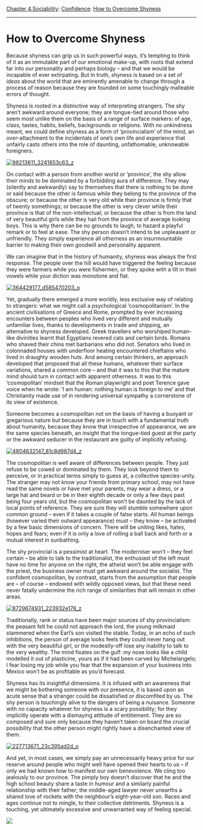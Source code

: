 [Chapter 4.Sociability](https://www.theschooloflife.com/thebookoflife/category/sociability/): [Confidence](https://www.theschooloflife.com/thebookoflife/category/sociability/confidence/): [How to Overcome Shyness](https://www.theschooloflife.com/thebookoflife/how-to-overcome-shyness/)

* * *

# How to Overcome Shyness

Because shyness can grip us in such powerful ways, it’s tempting to think of it as an immutable part of our emotional make-up, with roots that extend far into our personality and perhaps biology – and that we would be incapable of ever extirpating. But in truth, shyness is based on a set of _ideas_ about the world that are eminently amenable to change through a process of reason because they are founded on some touchingly malleable errors of thought.

Shyness is rooted in a distinctive way of interpreting strangers. The shy aren’t awkward around everyone; they are tongue-tied around those who seem most unlike them on the basis of a range of surface markers: of age, class, tastes, habits, beliefs, backgrounds or religions. With no unkindness meant, we could define shyness as a form of ‘provincialism’ of the mind, an over-attachment to the incidentals of one’s own life and experience that unfairly casts others into the role of daunting, unfathomable, unknowable foreigners.

[![98213611_3241853c63_z](https://www.theschooloflife.com/thebookoflife/wp-content/uploads/2016/10/98213611_3241853c63_z.jpg)](http://www.thebookoflife.org/wp-content/uploads/2016/10/98213611_3241853c63_z.jpg)

On contact with a person from another world or ‘province’, the shy allow their minds to be dominated by a forbidding aura of difference. They may (silently and awkwardly) say to themselves that there is nothing to be done or said because the other is famous while they belong to the province of the obscure; or because the other is very old while their province is firmly that of twenty somethings; or because the other is very clever while their province is that of the non-intellectual; or because the other is from the land of very beautiful girls while they hail from the province of average looking boys. This is why there can be no grounds to laugh, to hazard a playful remark or to feel at ease. The shy person doesn’t intend to be unpleasant or unfriendly. They simply experience all otherness as an insurmountable barrier to making their own goodwill and personality apparent.

We can imagine that in the history of humanity, shyness was always the first response. The people over the hill would have triggered the feeling because they were farmers while you were fishermen, or they spoke with a lilt in their vowels while your diction was monotone and flat.

[![364429177_d585470203_o](https://www.theschooloflife.com/thebookoflife/wp-content/uploads/2016/10/364429177_d585470203_o.jpg)](http://www.thebookoflife.org/wp-content/uploads/2016/10/364429177_d585470203_o.jpg)

Yet, gradually there emerged a more worldly, less exclusive way of relating to strangers: what we might call a psychological ‘cosmopolitanism’. In the ancient civilisations of Greece and Rome, prompted by ever increasing encounters between peoples who lived very different and mutually unfamiliar lives, thanks to developments in trade and shipping, an alternative to shyness developed. Greek travellers who worshiped human-like divinities learnt that Egyptians revered cats and certain birds. Romans who shaved their chins met barbarians who did not. Senators who lived in colonnaded houses with underfloor heating encountered chieftains who lived in draughty wooden huts. And among certain thinkers, an approach developed that proposed that all these humans, whatever their surface variations, shared a common core – and that it was to this that the mature mind should turn in contact with apparent otherness. It was to this ‘cosmopolitan’ mindset that the Roman playwright and poet Terence gave voice when he wrote: ‘I am human: nothing human is foreign to me’ and that Christianity made use of in rendering universal sympathy a cornerstone of its view of existence.

Someone becomes a cosmopolitan not on the basis of having a buoyant or gregarious nature but because they are in touch with a fundamental truth about humanity, because they know that irrespective of appearance, we are the same species beneath, an insight that the tongue-tied guest at the party or the awkward seducer in the restaurant are guilty of implicitly refusing.

[![4804632147_81c8d987d4_z](https://www.theschooloflife.com/thebookoflife/wp-content/uploads/2016/10/4804632147_81c8d987d4_z.jpg)](http://www.thebookoflife.org/wp-content/uploads/2016/10/4804632147_81c8d987d4_z.jpg)

The cosmopolitan is well aware of differences between people. They just refuse to be cowed or dominated by them. They look beyond them to perceive, or in practical terms simply to guess at, a collective species-unity. The stranger may not know your friends from primary school, may not have read the same novels or have met your parents, may wear a dress, or a large hat and beard or be in their eighth decade or only a few days past being four years old, but the cosmopolitan won’t be daunted by the lack of local points of reference. They are sure they will stumble somewhere upon common ground – even if it takes a couple of false starts. All human beings (however varied their outward appearance) must – they know – be activated by a few basic dimensions of concern. There will be uniting likes, hates, hopes and fears; even if it is only a love of rolling a ball back and forth or a mutual interest in sunbathing.

The shy provincial is a pessimist at heart. The moderniser won’t – they feel certain – be able to talk to the traditionalist, the enthusiast of the left must have no time for anyone on the right, the atheist won’t be able engage with the priest, the business owner must get awkward around the socialist. The confident cosmopolitan, by contrast, starts from the assumption that people are – of course – endowed with wildly opposed views, but that these need never fatally undermine the rich range of similarities that will remain in other areas.

[![8729674931_223932e176_z](https://www.theschooloflife.com/thebookoflife/wp-content/uploads/2016/10/8729674931_223932e176_z.jpg)](http://www.thebookoflife.org/wp-content/uploads/2016/10/8729674931_223932e176_z.jpg)

Traditionally, rank or status have been major sources of shy provincialism: the peasant felt he could not approach the lord, the young milkmaid stammered when the Earl’s son visited the stable. Today, in an echo of such inhibitions, the person of average looks feels they could never hang out with the very beautiful girl, or the modestly-off lose any inability to talk to the very wealthy. The mind fixates on the gulf: my nose looks like a child modelled it out of plasticine, yours as if it had been carved by Michelangelo; I fear losing my job while you fear that the expansion of your business into Mexico won’t be as profitable as you’d forecast.

Shyness has its insightful dimensions. It is infused with an awareness that we might be bothering someone with our presence, it is based upon an acute sense that a stranger could be dissatisfied or discomfited by us. The shy person is touchingly alive to the dangers of being a nuisance. Someone with no capacity whatever for shyness is a scary possibility; for they implicitly operate with a dismaying attitude of entitlement. They are so composed and sure only because they haven’t taken on board the crucial possibility that the other person might rightly have a disenchanted view of them.

[![227713671_23c395ad2d_o](https://www.theschooloflife.com/thebookoflife/wp-content/uploads/2016/10/227713671_23c395ad2d_o.jpg)](http://www.thebookoflife.org/wp-content/uploads/2016/10/227713671_23c395ad2d_o.jpg)

And yet, in most cases, we simply pay an unnecessarily heavy price for our reserve around people who might well have opened their hearts to us – if only we had known how to manifest our own benevolence. We cling too jealously to our province. The pimply boy doesn’t discover that he and the high school beauty share a taste in humour and a similarly painful relationship with their father; the middle-aged lawyer never unearths a shared love of rockets with the neighbour’s eight-year-old son. Races and ages continue not to mingle, to their collective detriments. Shyness is a touching, yet ultimately excessive and unwarranted way of feeling special.

[![](https://img.youtube.com/vi/I4I-nwdBjuw/0.jpg)](https://www.youtube.com/embed/I4I-nwdBjuw '')
